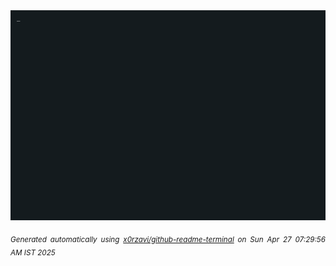 <div align="justify">
<picture>
    <source media="(prefers-color-scheme: dark)" srcset="./output.gif">
    <source media="(prefers-color-scheme: light)" srcset="./output.gif">
    <img alt="GIFOS" src="output.gif">
</picture>

<sub><i>Generated automatically using [x0rzavi/github-readme-terminal](https://github.com/x0rzavi/github-readme-terminal) on Sun Apr 27 07:29:56 AM IST 2025</i></sub>

<!-- <details>
<summary>More details</summary>

</details> -->
</div>

<!-- Image deletion URL: NONE -->